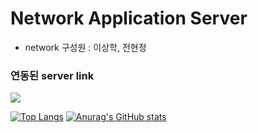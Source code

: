 <h1> Network Application Server</h1>

- network 구성원 : 이상학, 전현정

<h3> 연동된 server link</h3>
<a href="https://github.com/Purple-Print/log-server">

<a href="https://github.com/Purple-Print/log-server"><img src="https://img.shields.io/badge/log-server-3DDC84?style=flat-square&logo=Blogger&logoColor=white"/></a>

[![Top Langs](https://github-readme-stats.vercel.app/api/top-langs/?username=yee950419)](https://github.com/yee950419/github-readme-stats)
[![Anurag's GitHub stats](https://github-readme-stats.vercel.app/api?username=yee950419)](https://github.com/yee950419/github-readme-stats)
